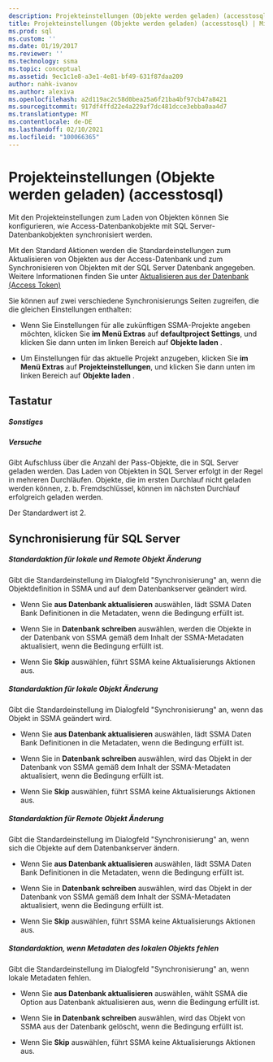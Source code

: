 ```yaml
---
description: Projekteinstellungen (Objekte werden geladen) (accesstosql)
title: Projekteinstellungen (Objekte werden geladen) (accesstosql) | Microsoft-Dokumentation
ms.prod: sql
ms.custom: ''
ms.date: 01/19/2017
ms.reviewer: ''
ms.technology: ssma
ms.topic: conceptual
ms.assetid: 9ec1c1e8-a3e1-4e81-bf49-631f87daa209
author: nahk-ivanov
ms.author: alexiva
ms.openlocfilehash: a2d119ac2c58d0bea25a6f21ba4bf97cb47a8421
ms.sourcegitcommit: 917df4ffd22e4a229af7dc481dcce3ebba0aa4d7
ms.translationtype: MT
ms.contentlocale: de-DE
ms.lasthandoff: 02/10/2021
ms.locfileid: "100066365"
---
```

# <a name="project-settings-loading-objects-accesstosql"></a>Projekteinstellungen (Objekte werden geladen) (accesstosql)
Mit den Projekteinstellungen zum Laden von Objekten können Sie konfigurieren, wie Access-Datenbankobjekte mit SQL Server-Datenbankobjekten synchronisiert werden.  
  
Mit den Standard Aktionen werden die Standardeinstellungen zum Aktualisieren von Objekten aus der Access-Datenbank und zum Synchronisieren von Objekten mit der SQL Server Datenbank angegeben. Weitere Informationen finden Sie unter [Aktualisieren aus der Datenbank &#40;Access Token&#41;](../../ssma/access/refresh-from-database-accesstosql.md)  
  
Sie können auf zwei verschiedene Synchronisierungs Seiten zugreifen, die die gleichen Einstellungen enthalten:  
  
-   Wenn Sie Einstellungen für alle zukünftigen SSMA-Projekte angeben möchten, klicken Sie **im Menü Extras** auf **defaultproject Settings**, und klicken Sie dann unten im linken Bereich auf **Objekte laden** .  
  
-   Um Einstellungen für das aktuelle Projekt anzugeben, klicken Sie **im Menü Extras** auf **Projekteinstellungen**, und klicken Sie dann unten im linken Bereich auf **Objekte laden** .  
  
## <a name="options"></a>Tastatur  
  
##### <a name="misc"></a>Sonstiges  
  
##### <a name="attempts"></a>Versuche  
Gibt Aufschluss über die Anzahl der Pass-Objekte, die in SQL Server geladen werden. Das Laden von Objekten in SQL Server erfolgt in der Regel in mehreren Durchläufen. Objekte, die im ersten Durchlauf nicht geladen werden können, z. b. Fremdschlüssel, können im nächsten Durchlauf erfolgreich geladen werden.  
  
Der Standardwert ist 2.  
  
## <a name="synchronization-for-sql-server"></a>Synchronisierung für SQL Server  
  
##### <a name="default-action-on-local-and-remote-object-change"></a>Standardaktion für lokale und Remote Objekt Änderung  
Gibt die Standardeinstellung im Dialogfeld "Synchronisierung" an, wenn die Objektdefinition in SSMA und auf dem Datenbankserver geändert wird.  
  
-   Wenn Sie **aus Datenbank aktualisieren** auswählen, lädt SSMA Daten Bank Definitionen in die Metadaten, wenn die Bedingung erfüllt ist.  
  
-   Wenn Sie in **Datenbank schreiben** auswählen, werden die Objekte in der Datenbank von SSMA gemäß dem Inhalt der SSMA-Metadaten aktualisiert, wenn die Bedingung erfüllt ist.  
  
-   Wenn Sie **Skip** auswählen, führt SSMA keine Aktualisierungs Aktionen aus.  
  
##### <a name="default-action-on-local-object-change"></a>Standardaktion für lokale Objekt Änderung  
Gibt die Standardeinstellung im Dialogfeld "Synchronisierung" an, wenn das Objekt in SSMA geändert wird.  
  
-   Wenn Sie **aus Datenbank aktualisieren** auswählen, lädt SSMA Daten Bank Definitionen in die Metadaten, wenn die Bedingung erfüllt ist.  
  
-   Wenn Sie in **Datenbank schreiben** auswählen, wird das Objekt in der Datenbank von SSMA gemäß dem Inhalt der SSMA-Metadaten aktualisiert, wenn die Bedingung erfüllt ist.  
  
-   Wenn Sie **Skip** auswählen, führt SSMA keine Aktualisierungs Aktionen aus.  
  
##### <a name="default-action-on-remote-object-change"></a>Standardaktion für Remote Objekt Änderung  
Gibt die Standardeinstellung im Dialogfeld "Synchronisierung" an, wenn sich die Objekte auf dem Datenbankserver ändern.  
  
-   Wenn Sie **aus Datenbank aktualisieren** auswählen, lädt SSMA Daten Bank Definitionen in die Metadaten, wenn die Bedingung erfüllt ist.  
  
-   Wenn Sie in **Datenbank schreiben** auswählen, wird das Objekt in der Datenbank von SSMA gemäß dem Inhalt der SSMA-Metadaten aktualisiert, wenn die Bedingung erfüllt ist.  
  
-   Wenn Sie **Skip** auswählen, führt SSMA keine Aktualisierungs Aktionen aus.  
  
##### <a name="default-action-when-local-object-metadata-is-missing"></a>Standardaktion, wenn Metadaten des lokalen Objekts fehlen  
Gibt die Standardeinstellung im Dialogfeld "Synchronisierung" an, wenn lokale Metadaten fehlen.  
  
-   Wenn Sie **aus Datenbank aktualisieren** auswählen, wählt SSMA die Option aus Datenbank aktualisieren aus, wenn die Bedingung erfüllt ist.  
  
-   Wenn Sie **in Datenbank schreiben** auswählen, wird das Objekt von SSMA aus der Datenbank gelöscht, wenn die Bedingung erfüllt ist.  
  
-   Wenn Sie **Skip** auswählen, führt SSMA keine Aktualisierungs Aktionen aus.  
  
